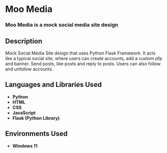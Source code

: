 <h1>Moo Media</h1>

 ### Moo Media is a mock social media site design

<h2>Description</h2>
Mock Social Media Site design that uses Python Flask Framework. It acts like a typical social site, where users can create accounts, add a custom pfp and banner. Send posts, like posts and reply to posts. Users can also follow and unfollow accounts.
<br />


<h2>Languages and Libraries Used</h2>

- <b>Python</b>
- <b>HTML</b> 
- <b>CSS</b>
- <b>JavaScript</b> 
- <b>Flask (Python Library)</b>

<h2>Environments Used </h2>

- <b>Windows 11</b>
